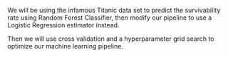We will be using the infamous Titanic data set to predict the survivability rate using Random Forest Classifier, then modify our pipeline to use a Logistic Regression estimator instead.

Then we will use cross validation and a hyperparameter grid search to optimize our machine learning pipeline.
